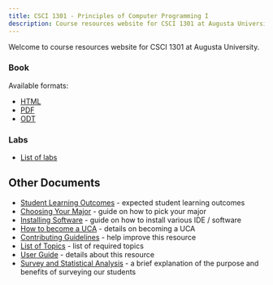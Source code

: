```yaml
---
title: CSCI 1301 - Principles of Computer Programming I
description: Course resources website for CSCI 1301 at Augusta University.
---
```


<!--
basic index page for pages website, this page makes some assumptions about paths
based on what is defined in the makefile, just be aware of that while editing -->

Welcome to course resources website for CSCI 1301 at Augusta University.


### Book

Available formats:

 - [HTML](book.html)
 - [PDF](book.pdf) 
 - [ODT](book.odt) 

### Labs

- [List of labs](labs/)  <!-- TODO: or [download all labs](labs.zip) -->

## Other Documents

- [Student Learning Outcomes](learning_outcomes.html) - expected student learning outcomes
- [Choosing Your Major](choosing_major.html) - guide on how to pick your major       
- [Installing Software](software_install.html) - guide on how to install various IDE / software
- [How to become a UCA](uca.html) - details on becoming a UCA
- [Contributing Guidelines](contributing.html) - help improve this resource
- [List of Topics](topics_list.html) - list of required topics
- [User Guide](user_guide.html) - details about this resource
- [Survey and Statistical Analysis](survey.html) - a brief explanation of the purpose and benefits of surveying our students

